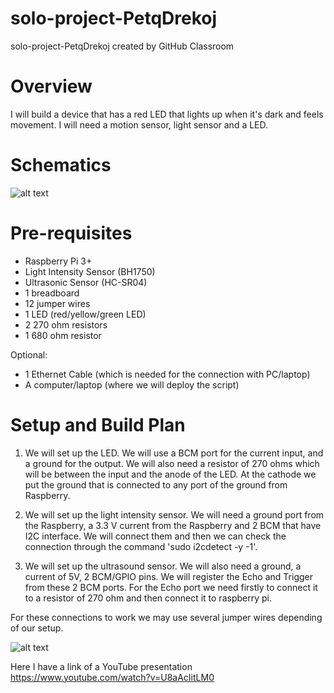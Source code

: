 # solo-project-PetqDrekoj
solo-project-PetqDrekoj created by GitHub Classroom


# Overview

 I will build a device that has a red LED that lights up when it's dark and feels movement. I will need a motion sensor, light sensor and a LED.

# Schematics
![alt text](https://github.com/at-cs-ubbcluj-ro/solo-project-PetqDrekoj/blob/master/Schematic.PNG?raw=true)

# Pre-requisites

- Raspberry Pi 3+ 
- Light Intensity Sensor (BH1750)
- Ultrasonic Sensor (HC-SR04)
- 1 breadboard
- 12 jumper wires
- 1 LED (red/yellow/green LED)
- 2 270 ohm resistors
- 1 680 ohm resistor

Optional:
- 1 Ethernet Cable (which is needed for the connection with PC/laptop)
- A computer/laptop (where we will deploy the script)


# Setup and Build Plan

1) We will set up the LED. We will use a BCM port for the current input, and a ground for the output. We will also need a resistor of 270 ohms which will be between the input and the anode of the LED. At the cathode we put the ground that is connected to any port of the ground from Raspberry.

2) We will set up the light intensity sensor. We will need a ground port from the Raspberry, a 3.3 V current from the Raspberry and 2 BCM that have I2C interface. We will connect them and then we can check the connection through the command 'sudo i2cdetect -y -1'. 

3) We will set up the ultrasound sensor. We will also need a ground, a current of 5V, 2 BCM/GPIO pins. We will register the Echo and Trigger from these 2 BCM ports. For the Echo port we need firstly to connect it to a resistor of 270 ohm and then connect it to raspberry pi. 

For these connections to work we may use several jumper wires depending of our setup.



![alt text](https://github.com/at-cs-ubbcluj-ro/solo-project-PetqDrekoj/blob/master/presentation.gif)

Here I have a link of a YouTube presentation 
https://www.youtube.com/watch?v=U8aAcIitLM0
